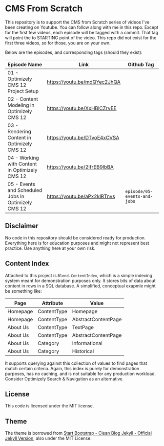 # CMS From Scratch

This repository is to support the CMS from Scratch series of videos I've been creating on Youtube. You can follow along with me in this repo. Except for the first few videos, each episode will be tagged with a commit. That tag will point the to STARTING point of the video. This repo did not exist for the first three videos, so for those, you are on your own.

Below are the episodes, and corresponding tags (should they exist):


|Episode Name|Link|Github Tag|
|--|--|--|
|01 - Optimizely CMS 12 Project Setup|https://youtu.be/mdQYec2JhQA||
|02 - Content Modeling in Optimizely CMS 12|https://youtu.be/XxHBlCZrvEE||
|03 - Rendering Content in Optimizely CMS 12|https://youtu.be/DTvoE4xCVSA||
|04 - Working with Content in Optimizely CMS 12|https://youtu.be/2IfrEB9IbBA||
|05 - Events and Scheduled Jobs in Optimizely CMS 12|https://youtu.be/aPx2klRTnvs|`episode/05-events-and-jobs`|

## Disclaimer

No code in this repository should be considered ready for production. Everything here is for education purposes and might not represent best practice. Use anything here at your own risk.

## Content Index

Attached to this project is `Blend.ContentIndex`, which is a simple indexing system meant for demonstration purposes only. It stores bits of data about content in rows in a SQL database. A simplified, conceptual exapmle might be something like:

|Page|Attribute|Value|
|--|--|--|
|Homepage|ContentType|Homepage|
|Homepage|ContentType|AbstractContentPage|
|About Us|ContentType|TextPage|
|About Us|ContentType|AbstractContentPage|
|About Us|Category|Informational|
|About Us|Category|Historical|

It supports querying against this collection of values to find pages that match certain criteria. Again, this index is purely for demonstration purposes, has no caching, and is not suitable for any production workload. Consider Optimizely Search & Navigation as an alternative.

## License

This code is licensed under the MIT license.

## Theme

The theme is borrowed from [Start Bootstrap - Clean Blog Jekyll - Official Jekyll Version](https://github.com/StartBootstrap/startbootstrap-clean-blog-jekyll), also under the MIT License.

